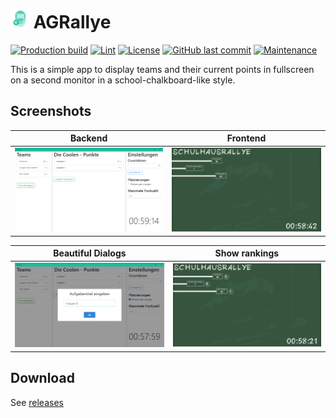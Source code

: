 # <img src="src/assets/icons/icon.png" height="30px"> AGRallye
[![Production build](https://github.com/hrueger/AGRallye/workflows/Production%20build/badge.svg)](https://github.com/hrueger/AGRallye/actions)
[![Lint](https://github.com/hrueger/AGRallye/workflows/Lint/badge.svg)](https://github.com/hrueger/AGRallye/actions)
[![License](https://img.shields.io/badge/License-MIT-blue)](./LICENSE.md)
[![GitHub last commit](https://img.shields.io/github/last-commit/hrueger/AGRallye?color=brightgreen)](https://github.com/hrueger/AGRallye/commits)
[![Maintenance](https://img.shields.io/maintenance/yes/2021)](https://github.com/hrueger/AGRallye/commits)

This is a simple app to display teams and their current points in fullscreen on a second monitor in a school-chalkboard-like style.

## Screenshots
| Backend | Frontend |
| ------- | -------- |
| ![Screenshot](./screenshots/01.png) | ![Screenshot](./screenshots/02.png) |

| Beautiful Dialogs | Show rankings |
| ------- | -------- |
| ![Screenshot](./screenshots/03.png) | ![Screenshot](./screenshots/04.png) |

## Download
See [releases](https://github.com/hrueger/AGRallye/releases)
